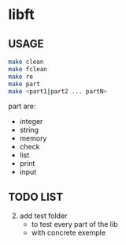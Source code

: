 # libft

## USAGE

```bash
make clean
make fclean
make re
make part
make <part1|part2 ... partN>
```

part are:
- integer
- string
- memory
- check
- list
- print
- input

## TODO LIST

2. add test folder
	- to test every part of the lib
	- with concrete exemple

